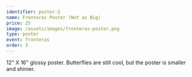 ```yaml
---
identifier: poster-2
name: Fronteras Poster (Not as Big)
price: 25
image: /assets/images/fronteras-poster.png
type: poster
event: fronteras
order: 3
---
```

12" X 16" glossy poster. Butterflies are still cool, but the poster is smaller and shinier.
